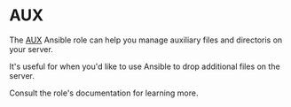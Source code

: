 # AUX

The [AUX](https://github.com/mother-of-all-self-hosting/ansible-role-aux) Ansible role can help you manage auxiliary files and directoris on your server.

It's useful for when you'd like to use Ansible to drop additional files on the server.

Consult the role's documentation for learning more.
